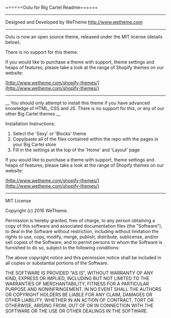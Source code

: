 ======Oulu for Big Cartel Readme======

------------------------------------------------------------

Designed and Developed by WeTheme
http://www.wetheme.com

------------------------------------------------------------

Oulu is now an open source theme, released under the MIT license (details below).

There is no support for this theme.

If you would like to purchase a theme with support, theme settings and heaps of features, please take a look at the range of Shopify themes on our website:

[http://www.wetheme.com/shopify-themes/](http://www.wetheme.com/shopify-themes/)

------------------------------------------------------------

__ You should only attempt to install this theme if you have advanced knowledge of HTML, CSS and JS. There is no support for this, or any of our other Big Cartel themes __

Installation Instructions:

1. Select the 'Sexy' or 'Blocks' theme
2. Copy/paste all of the files contained within the repo with the pages in your Big Cartel store
3. Fill in the settings at the top of the 'Home' and 'Layout' page

If you would like to purchase a theme with support, theme settings and heaps of features, please take a look at the range of Shopify themes on our website:

[http://www.wetheme.com/shopify-themes/](http://www.wetheme.com/shopify-themes/)

------------------------------------------------------------

MIT License

Copyright (c) 2016 WeTheme.

Permission is hereby granted, free of charge, to any person obtaining a copy
of this software and associated documentation files (the "Software"), to deal
in the Software without restriction, including without limitation the rights
to use, copy, modify, merge, publish, distribute, sublicense, and/or sell
copies of the Software, and to permit persons to whom the Software is
furnished to do so, subject to the following conditions:

The above copyright notice and this permission notice shall be included in all
copies or substantial portions of the Software.

THE SOFTWARE IS PROVIDED "AS IS", WITHOUT WARRANTY OF ANY KIND, EXPRESS OR
IMPLIED, INCLUDING BUT NOT LIMITED TO THE WARRANTIES OF MERCHANTABILITY,
FITNESS FOR A PARTICULAR PURPOSE AND NONINFRINGEMENT. IN NO EVENT SHALL THE
AUTHORS OR COPYRIGHT HOLDERS BE LIABLE FOR ANY CLAIM, DAMAGES OR OTHER
LIABILITY, WHETHER IN AN ACTION OF CONTRACT, TORT OR OTHERWISE, ARISING FROM,
OUT OF OR IN CONNECTION WITH THE SOFTWARE OR THE USE OR OTHER DEALINGS IN THE
SOFTWARE.